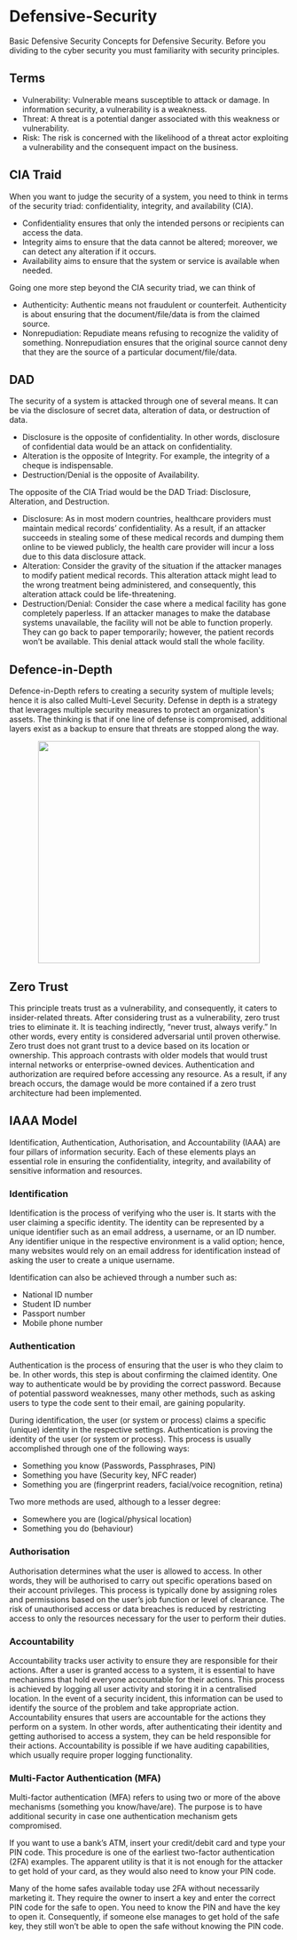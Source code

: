# Defensive-Security
Basic Defensive Security Concepts for Defensive Security. Before you dividing to the cyber security you must familiarity with security principles.

##  Terms

- Vulnerability: Vulnerable means susceptible to attack or damage. In information security, a vulnerability is a weakness.
- Threat: A threat is a potential danger associated with this weakness or vulnerability.
- Risk: The risk is concerned with the likelihood of a threat actor exploiting a vulnerability and the consequent impact on the business.

##  CIA Traid
When you want to judge the security of a system, you need to think in terms of the security triad: confidentiality, integrity, and availability (CIA).

- Confidentiality ensures that only the intended persons or recipients can access the data.
- Integrity aims to ensure that the data cannot be altered; moreover, we can detect any alteration if it occurs.
- Availability aims to ensure that the system or service is available when needed.

Going one more step beyond the CIA security triad, we can think of
- Authenticity: Authentic means not fraudulent or counterfeit. Authenticity is about ensuring that the document/file/data is from the claimed source.
- Nonrepudiation: Repudiate means refusing to recognize the validity of something. Nonrepudiation ensures that the original source cannot deny that they are the source of a particular document/file/data.

##  DAD
The security of a system is attacked through one of several means. It can be via the disclosure of secret data, alteration of data, or destruction of data.
- Disclosure is the opposite of confidentiality. In other words, disclosure of confidential data would be an attack on confidentiality.
- Alteration is the opposite of Integrity. For example, the integrity of a cheque is indispensable.
- Destruction/Denial is the opposite of Availability.

The opposite of the CIA Triad would be the DAD Triad: Disclosure, Alteration, and Destruction.
- Disclosure: As in most modern countries, healthcare providers must maintain medical records’ confidentiality. As a result, if an attacker succeeds in stealing some of these medical records and dumping them online to be viewed publicly, the health care provider will incur a loss due to this data disclosure attack.
- Alteration: Consider the gravity of the situation if the attacker manages to modify patient medical records. This alteration attack might lead to the wrong treatment being administered, and consequently, this alteration attack could be life-threatening.
- Destruction/Denial: Consider the case where a medical facility has gone completely paperless. If an attacker manages to make the database systems unavailable, the facility will not be able to function properly. They can go back to paper temporarily; however, the patient records won’t be available. This denial attack would stall the whole facility.

##  Defence-in-Depth
Defence-in-Depth refers to creating a security system of multiple levels; hence it is also called Multi-Level Security. Defense in depth is a strategy that leverages multiple security measures to protect an organization's assets.
The thinking is that if one line of defense is compromised, additional layers exist as a backup to ensure that threats are stopped along the way.

<p align="center"><img src="https://github.com/Aung-Zay-CS/Defensive-Security/assets/154745254/91ec6912-250b-4e4b-b532-351742b5f499" width="400px"></p>

##  Zero Trust
This principle treats trust as a vulnerability, and consequently, it caters to insider-related threats. After considering trust as a vulnerability, zero trust tries to eliminate it. It is teaching indirectly, “never trust, always verify.” In other words, every entity is considered adversarial until proven otherwise. Zero trust does not grant trust to a device based on its location or ownership. This approach contrasts with older models that would trust internal networks or enterprise-owned devices. Authentication and authorization are required before accessing any resource. As a result, if any breach occurs, the damage would be more contained if a zero trust architecture had been implemented.

##  IAAA Model
Identification, Authentication, Authorisation, and Accountability (IAAA) are four pillars of information security. Each of these elements plays an essential role in ensuring the confidentiality, integrity, and availability of sensitive information and resources.

###  Identification
Identification is the process of verifying who the user is. It starts with the user claiming a specific identity. The identity can be represented by a unique identifier such as an email address, a username, or an ID number. Any identifier unique in the respective environment is a valid option; hence, many websites would rely on an email address for identification instead of asking the user to create a unique username.

Identification can also be achieved through a number such as:
- National ID number
- Student ID number
- Passport number
- Mobile phone number

###  Authentication
Authentication is the process of ensuring that the user is who they claim to be. In other words, this step is about confirming the claimed identity. One way to authenticate would be by providing the correct password. Because of potential password weaknesses, many other methods, such as asking users to type the code sent to their email, are gaining popularity.

During identification, the user (or system or process) claims a specific (unique) identity in the respective settings. Authentication is proving the identity of the user (or system or process). This process is usually accomplished through one of the following ways:
- Something you know (Passwords, Passphrases, PIN)
- Something you have (Security key, NFC reader)
- Something you are (fingerprint readers, facial/voice recognition, retina)

Two more methods are used, although to a lesser degree:
- Somewhere you are (logical/physical location)
- Something you do (behaviour)

###  Authorisation
Authorisation determines what the user is allowed to access. In other words, they will be authorised to carry out specific operations based on their account privileges. This process is typically done by assigning roles and permissions based on the user’s job function or level of clearance. The risk of unauthorised access or data breaches is reduced by restricting access to only the resources necessary for the user to perform their duties.

###   Accountability 
Accountability tracks user activity to ensure they are responsible for their actions. After a user is granted access to a system, it is essential to have mechanisms that hold everyone accountable for their actions. This process is achieved by logging all user activity and storing it in a centralised location. In the event of a security incident, this information can be used to identify the source of the problem and take appropriate action.
Accountability ensures that users are accountable for the actions they perform on a system. In other words, after authenticating their identity and getting authorised to access a system, they can be held responsible for their actions. Accountability is possible if we have auditing capabilities, which usually require proper logging functionality.

###  Multi-Factor Authentication (MFA)
Multi-factor authentication (MFA) refers to using two or more of the above mechanisms (something you know/have/are). The purpose is to have additional security in case one authentication mechanism gets compromised.

If you want to use a bank’s ATM, insert your credit/debit card and type your PIN code. This procedure is one of the earliest two-factor authentication (2FA) examples. The apparent utility is that it is not enough for the attacker to get hold of your card, as they would also need to know your PIN code.

Many of the home safes available today use 2FA without necessarily marketing it. They require the owner to insert a key and enter the correct PIN code for the safe to open. You need to know the PIN and have the key to open it. Consequently, if someone else manages to get hold of the safe key, they still won’t be able to open the safe without knowing the PIN code.
